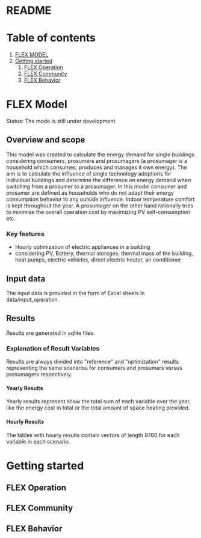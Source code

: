 # README

# Table of contents
1. [FLEX MODEL](#FLEX_MODEL)
2. [Getting started](#Getting_started)
   1. [FLEX Operation](#FLEX_Operation)
   2. [FLEX Community](#FLEX_Community)
   3. [FLEX Behavior](#FLEX_Behavior)


# FLEX Model <div id="FLEX_MODEL"/>
Status: The mode is still under development
## Overview and scope
This model was created to calculate the energy demand for single buildings
considering consumers, prosumers and prosumagers (a prosumager is a household
which consumes, produces and manages it own energy). The aim is to calculate
the influence of single technology adoptions for individual buildings and 
determine the difference on energy demand when switching from a prosumer to a
prosumager. In this model consumer and prosumer are defined as households who 
do not adapt their energy consumption behavior to any outside influence. Indoor
temperature comfort is kept throughout the year. A prosumager on the other hand
rationally tries to minimize the overall operation cost by maximizing PV self-consumption
etc. 

### Key features
- Hourly optimization of electric appliances in a building
- considering PV, Battery, thermal storages, thermal mass of the building, heat pumps, electric vehicles, direct 
   electric heater, air conditioner

## Input data
The input data is provided in the form of Excel sheets in data/input_operation.

## Results
Results are generated in sqlite files. 

### Explanation of Result Variables
Results are always divided into "reference" and "optimization" results representing the same scenarios for consumers
and prosumers versus prosumagers respectively. 
#### Yearly Results
Yearly results represent show the total sum of each variable over the year, like the energy cost in total or the 
total amount of space heating provided.
#### Hourly Results
The tables with hourly results contain vectors of length 8760 for each variable in each scenario. 

# Getting started <div id="Getting_started"/>

### 

## FLEX Operation <div id="FLEX_Operation"/>


## FLEX Community <div id="FLEX_Community"/>


## FLEX Behavior <div id="FLEX_Behavior"/>




